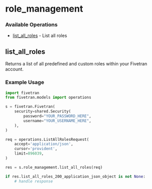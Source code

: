# role_management

### Available Operations

* [list_all_roles](#list_all_roles) - List all roles

## list_all_roles

Returns a list of all predefined and custom roles within your Fivetran account.

### Example Usage

```python
import fivetran
from fivetran.models import operations

s = fivetran.Fivetran(
    security=shared.Security(
        password="YOUR_PASSWORD_HERE",
        username="YOUR_USERNAME_HERE",
    ),
)

req = operations.ListAllRolesRequest(
    accept='application/json',
    cursor='provident',
    limit=896039,
)

res = s.role_management.list_all_roles(req)

if res.list_all_roles_200_application_json_object is not None:
    # handle response
```
